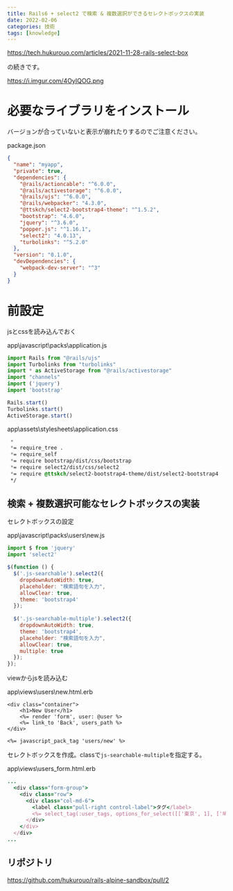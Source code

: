```yaml
---
title: Rails6 + select2 で検索 & 複数選択ができるセレクトボックスの実装
date: 2022-02-06
categories: 技術
tags: [knowledge]
---
```


https://tech.hukurouo.com/articles/2021-11-28-rails-select-box

の続きです。

https://i.imgur.com/4OyIQOG.png

# 必要なライブラリをインストール

バージョンが合っていないと表示が崩れたりするのでご注意ください。

package.json

~~~json
{
  "name": "myapp",
  "private": true,
  "dependencies": {
    "@rails/actioncable": "^6.0.0",
    "@rails/activestorage": "^6.0.0",
    "@rails/ujs": "^6.0.0",
    "@rails/webpacker": "4.3.0",
    "@ttskch/select2-bootstrap4-theme": "^1.5.2",
    "bootstrap": "4.6.0",
    "jquery": "^3.6.0",
    "popper.js": "^1.16.1",
    "select2": "4.0.13",
    "turbolinks": "^5.2.0"
  },
  "version": "0.1.0",
  "devDependencies": {
    "webpack-dev-server": "^3"
  }
}
~~~

# 前設定

jsとcssを読み込んでおく

app\javascript\packs\application.js
~~~js
import Rails from "@rails/ujs"
import Turbolinks from "turbolinks"
import * as ActiveStorage from "@rails/activestorage"
import "channels"
import ('jquery')
import 'bootstrap'

Rails.start()
Turbolinks.start()
ActiveStorage.start()
~~~

app\assets\stylesheets\application.css
~~~css
 *
 *= require_tree .
 *= require_self
 *= require bootstrap/dist/css/bootstrap
 *= require select2/dist/css/select2
 *= require @ttskch/select2-bootstrap4-theme/dist/select2-bootstrap4
 */
~~~

## 検索 + 複数選択可能なセレクトボックスの実装

セレクトボックスの設定

app\javascript\packs\users\new.js
~~~js
import $ from 'jquery'
import 'select2'

$(function () {
  $('.js-searchable').select2({
    dropdownAutoWidth: true,
    placeholder: "検索語句を入力",
    allowClear: true,
    theme: 'bootstrap4'
  });
  
  $('.js-searchable-multiple').select2({
    dropdownAutoWidth: true,
    theme: 'bootstrap4',
    placeholder: "検索語句を入力",
    allowClear: true,
    multiple: true
  });
});
~~~

viewからjsを読み込む

app\views\users\new.html.erb
~~~erb
<div class="container">
    <h1>New User</h1>
    <%= render 'form', user: @user %>
    <%= link_to 'Back', users_path %>
</div>

<%= javascript_pack_tag 'users/new' %>
~~~

セレクトボックスを作成。classで`js-searchable-multiple`を指定する。

app\views\users\_form.html.erb
~~~rb
...
  <div class="form-group">
    <div class="row">
      <div class="col-md-6">
        <label class="pull-right control-label">タグ</label>
        <%= select_tag(:user_tags, options_for_select([['東京', 1], ['埼玉', 2],['神奈川', 3],['栃木', 4],['千葉', 5]]), class: 'form-control js-searchable-multiple', :multiple => true) %>
      </div>
    </div>
  </div>
...
~~~

## リポジトリ

https://github.com/hukurouo/rails-alpine-sandbox/pull/2